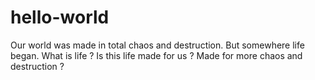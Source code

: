 # hello-world

Our world was made in total chaos and destruction. But somewhere life began. What is life ? Is this life made for us ? Made for more chaos and destruction ?
